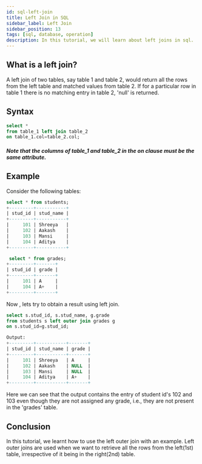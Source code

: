 ```yaml
---
id: sql-left-join
title: Left Join in SQL
sidebar_label: Left Join
sidebar_position: 13
tags: [sql, database, operation]
description: In this tutorial, we will learn about left joins in sql.
---
```


## What is a left join?
A left join of two tables, say table 1 and table 2, would return all the rows from the left table and matched values from table 2. If for a particular row in table 1 there is no matching entry in table 2, 'null' is returned.

## Syntax

```sql
select * 
from table_1 left join table_2
on table_1.col=table_2.col;
```

##### Note that the columns of table_1 and table_2 in the on clause must be the same attribute.

## Example

Consider the following tables:

```sql
select * from students;
+---------+-----------+
| stud_id | stud_name |
+---------+-----------+
|     101 | Shreeya   |
|     102 | Aakash    |
|     103 | Mansi     |
|     104 | Aditya    |
+---------+-----------+

 select * from grades;
+---------+-------+
| stud_id | grade |
+---------+-------+
|     101 | A     |
|     104 | A+    |
+---------+-------+
```

Now , lets try to obtain a result using left join.

```sql
select s.stud_id, s.stud_name, g.grade 
from students s left outer join grades g 
on s.stud_id=g.stud_id;

Output:
+---------+-----------+-------+
| stud_id | stud_name | grade |
+---------+-----------+-------+
|     101 | Shreeya   | A     |
|     102 | Aakash    | NULL  |
|     103 | Mansi     | NULL  |
|     104 | Aditya    | A+    |
+---------+-----------+-------+
```
Here we can see that the output contains the entry of student id's 102 and 103 even though they are not assigned any grade, i.e., they are not present in the 'grades' table.

## Conclusion
In this tutorial, we learnt how to use the left outer join with an example.
Left outer joins are used when we want to retrieve all the rows from the left(1st) table, irrespective of it being in the right(2nd) table.